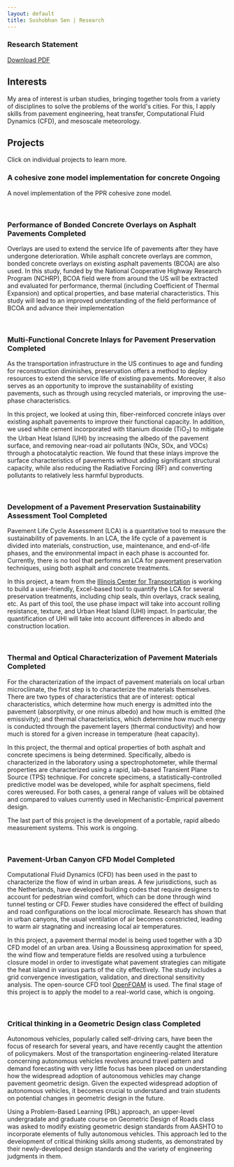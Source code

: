 ```yaml
---
layout: default
title: Sushobhan Sen | Research
---
```

<div class="container">
	<div class="row">
		<div class="col-md-3 banner-custom">
			<h3 class="banner-title">Research Statement</h3>
			<a href="https://github.com/sushobhansen/Statements/blob/master/Research-Statement/sushobhan-sen-research-statement.pdf" target="_blank" class="banner-button"><i class="fa fa-cloud-download" aria-hidden="true"></i> Download PDF</a>
		</div><!--card-block-->
	</div><!--row-->
</div><!--container-->

## Interests
My area of interest is urban studies, bringing together tools from a variety of disciplines to solve the problems of the world's cities. For this, I apply skills from pavement engineering, heat transfer, Computational Fluid Dynamics (CFD), and mesoscale meteorology. 

## Projects

Click on individual projects to learn more.

<div class="banner-custom">
<h3 data-toggle="collapse" data-target="#CZM">A cohesive zone model implementation for concrete <span class="label label-default">Ongoing</span></h3>
<div id="CZM" class="collapse">
<p>A novel implementation of the PPR cohesive zone model.</p>
</div><!--CZM-->
</div>
<br>

<div class="banner-custom">
<h3 data-toggle="collapse" data-target="#nchrp1-61">Performance of Bonded Concrete Overlays on Asphalt Pavements <span class="label label-info">Completed</span></h3>
<div id="nchrp1-61" class="collapse">
<p>Overlays are used to extend the service life of pavements after they have undergone deterioration. While asphalt concrete overlays are common, bonded concrete overlays on existing asphalt pavements (BCOA) are also used. In this study, funded by the National Cooperative Highway Research Program (NCHRP), BCOA field were from around the US will be extracted and evaluated for performance, thermal (including Coefficient of Thermal Expansion) and optical properties, and base material characteristics. This study will lead to an improved understanding of the field performance of BCOA and advance their implementation</p>
</div><!--nchrp1-61-->
</div>
<br>
<div class="banner-custom">
<h3 data-toggle="collapse" data-target="#multifunc">Multi-Functional Concrete Inlays for Pavement Preservation <span class="label label-info">Completed</span></h3>
<div id="multifunc" class="collapse">
<p>As the transportation infrastructure in the US continues to age and funding for reconstruction diminishes, preservation offers a method to deploy resources to extend the service life of existing pavements. Moreover, it also serves as an opportunity to improve the sustainability of existing pavements, such as through using recycled materials, or improving the use-phase characteristics.</p>
<p>In this project, we looked at using thin, fiber-reinforced concrete inlays over existing asphalt pavements to improve their functional capacity. In addition, we used white cement incorporated with titanium dioxide (TiO<sub>2</sub>) to mitigate the Urban Heat Island (UHI) by increasing the albedo of the pavement surface, and removing near-road air pollutants (NOx, SOx, and VOCs) through a photocatalytic reaction. We found that these inlays improve the surface characteristics of pavements without adding significant structural capacity, while also reducing the Radiative Forcing (RF) and converting pollutants to relatively less harmful byproducts.</p>
</div><!--multifunc-->
</div>
<br>
<div class="banner-custom">
<h3 data-toggle="collapse" data-target="#psat">Development of a Pavement Preservation Sustainability Assessment Tool <span class="label label-info">Completed</span></h3>
<div id="psat" class="collapse">
<p>Pavement Life Cycle Assessment (LCA) is a quantitative tool to measure the sustainability of pavements. In an LCA, the life cycle of a pavement is divided into materials, construction, use, maintenance, and end-of-life phases, and the environmental impact in each phase is accounted for. Currently, there is no tool that performs an LCA for pavement preservation techniques, using both asphalt and concrete treatments.</p>
<p>In this project, a team from the <a href="http://ict.illinois.edu" target="_blank">Illinois Center for Transportation</a> is working to build a user-friendly, Excel-based tool to quantify the LCA for several preservation treatments, including chip seals, thin overlays, crack sealing, etc. As part of this tool, the use phase impact will take into account rolling resistance, texture, and Urban Heat Island (UHI) impact. In particular, the quantification of UHI will take into account differences in albedo and construction location.</p>
</div><!--psat-->
</div>
<br>
<div class="banner-custom">
<h3 data-toggle="collapse" data-target="#thermaloptic">Thermal and Optical Characterization of Pavement Materials <span class="label label-info">Completed</span></h3>
<div id="thermaloptic" class="collapse">
<p>For the characterization of the impact of pavement materials on local urban microclimate, the first step is to characterize the materials themselves. There are two types of characteristics that are of interest: optical characteristics, which determine how much energy is admitted into the pavement (absorptivity, or one minus albedo) and how much is emitted (the emissivity); and thermal characteristics, which determine how much energy is conducted through the pavement layers (thermal conductivity) and how much is stored for a given increase in temperature (heat capacity).</p>
<p> In this project, the thermal and optical properties of both asphalt and concrete specimens is being determined. Specifically, albedo is characterized in the laboratory using a spectrophotometer, while thermal properties are characterized using a rapid, lab-based Transient Plane Source (TPS) technique. For concrete specimens, a statistically-controlled predictive model was be developed, while for asphalt specimens, field cores wereused. For both cases, a general range of values will be obtained and compared to values currently used in Mechanistic-Empirical pavement design.</p>
<p>The last part of this project is the development of a portable, rapid albedo measurement systems. This work is ongoing.</p>
</div><!--thermaloptic-->
</div>
<br>
<div class="banner-custom">
<h3 data-toggle="collapse" data-target="#canyoncfd">Pavement-Urban Canyon CFD Model <span class="label label-info">Completed</span></h3>
<div id="canyoncfd" class="collapse">
<p>Computational Fluid Dynamics (CFD) has been used in the past to characterize the flow of wind in urban areas. A few jurisdictions, such as the Netherlands, have developed building codes that require designers to account for pedestrian wind comfort, which can be done through wind tunnel testing or CFD. Fewer studies have considered the effect of building and road configurations on the local microclimate. Research has shown that in urban canyons, the usual ventilation of air becomes constricted, leading to warm air stagnating and increasing local air temperatures.</p>
<p>In this project, a pavement thermal model is being used together with a 3D CFD model of an urban area. Using a Boussinesq approximation for speed, the wind flow and temperature fields are resolved using a turbulence closure model in order to investigate what pavement strategies can mitigate the heat island in various parts of the city effectively. The study includes a grid convergence investigation, validation, and directional sensitivity analysis. The open-source CFD tool <a href="https://openfoam.org/" target="_blank">OpenFOAM</a> is used. The final stage of this project is to apply the model to a real-world case, which is ongoing.</p>
</div><!--canyoncfd-->
</div>
<br>
<div class="banner-custom">
<h3 data-toggle="collapse" data-target="#autonomousveh">Critical thinking in a Geometric Design class  <span class="label label-info">Completed</span></h3>
<div id="autonomousveh" class="collapse">
<p>Autonomous vehicles, popularly called self-driving cars, have been the focus of research for several years, and have recently caught the attention of policymakers. Most of the transportation engineering-related literature concerning autonomous vehicles revolves around travel pattern and demand forecasting with very little focus has been placed on understanding how the widespread adoption of autonomous vehicles may change pavement geometric design. Given the expected widespread adoption of autonomous vehicles, it becomes crucial to understand and train students on potential changes in geometric design in the future. </p>
<p>Using a Problem-Based Learning (PBL) approach, an upper-level undergradate and graduate course on Geometric Design of Roads class was asked to modify existing geometric design standards from AASHTO to incorporate elements of fully autonomous vehicles. This approach led to the development of critical thinking skills among students, as demonstrated by their newly-developed design standards and the variety of engineering judgments in them. </p>
</div><!--autonomousveh-->
</div>